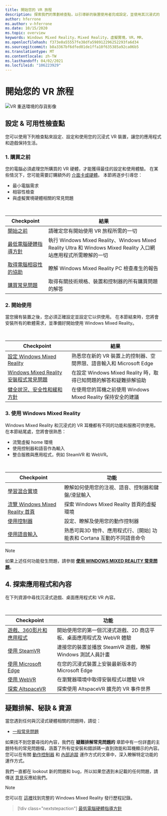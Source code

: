 ```yaml
---
title: 開始您的 VR 旅程
description: 探索我們的策劃檢查點，以引導新的裝置使用者完成設定，並使用其沉浸式的 VR 裝置。
author: hferrone
ms.author: v-hferrone
ms.date: 10/15/2020
ms.topic: overview
keywords: Windows Mixed Reality，Mixed Reality，虛擬實境，VR，MR，
ms.openlocfilehash: f373e0a55557fe38dfa598912296252293fa6d34
ms.sourcegitcommit: b8a3367bf6dfed01de1ffa10f635385a92ca06b5
ms.translationtype: MT
ms.contentlocale: zh-TW
ms.lasthandoff: 04/02/2021
ms.locfileid: "106223929"
---
```

# <a name="start-your-vr-journey"></a>開始您的 VR 旅程

![VR 重迭環境的存貨影像](images/mr-win32-slates-pinspanel.png)

## <a name="setup--usability-checkpoints"></a>設定 & 可用性檢查點

您可以使用下列檢查點來設定、設定和使用您的沉浸式 VR 裝置，讓您的應用程式和遊戲保持生活。

### <a name="1-before-you-buy"></a>1. 購買之前

您的電腦必須處理您所購買的 VR 硬體，才能獲得最佳的設定和使用體驗。 在某些情況下，您可能需要訂購額外的 [介面卡或硬體](recommended-adapters-for-windows-mixed-reality-capable-pcs.md)。 本節將逐步引導您：

* 最小電腦需求
* 相容性檢查
* 與虛擬實境硬體相關的常見問題

<br>

|  Checkpoint  |  結果  |
| --- | --- |
| [開始之前](before-you-start.md) | 請確定您有開始使用 VR 旅程所需的一切 |
| [最低電腦硬體指導方針](windows-mixed-reality-minimum-pc-hardware-compatibility-guidelines.md) | 執行 Windows Mixed Reality、Windows Mixed Reality Ultra 和 Windows Mixed Reality 入口網站應用程式所需瞭解的一切 |
| [取得電腦相容性的協助](get-help-with-pc-compatibility.md) | 瞭解 Windows Mixed Reality PC 檢查產生的報告 |
| [購買常見問題](before-you-buy-faqs.md) | 取得有關技術規格、裝置和控制器的所有購買問題的解答 |

### <a name="2-getting-started"></a>2. 開始使用

當您擁有裝置之後，您必須正確設定並設定它以供使用。 在本節結束時，您將會安裝所有的軟體需求，並準備好開始使用 Windows Mixed Reality。

<br>

|  Checkpoint  |  結果  |
| --- | --- |
| [設定 Windows Mixed Reality](set-up-windows-mixed-reality.md) | 熟悉您在新的 VR 裝置上的控制器、空間界限、語音輸入和 Microsoft Edge |
| [Windows Mixed Reality 安裝程式常見問題](wmr-setup-faq.md) | 在設定 Windows Mixed Reality 時，取得已知問題的解答和疑難排解協助 |
| [健全狀況、安全性和緩和方針](wmr-health-safety-comfort.md) | 在使用您的耳機之前使用 Windows Mixed Reality 保持安全的建議  |

### <a name="3-using-windows-mixed-reality"></a>3. 使用 Windows Mixed Reality

Windows Mixed Reality 和沉浸式的 VR 耳機都有不同的功能和服務可供使用。 在本節結尾處，您將會很熟悉：

* 流覽虛擬 home 環境
* 使用控制器和語音作為輸入
* 整合服務與應用程式，例如 SteamVR 和 WebVR。

<br>

|  Checkpoint  |  功能  |
| --- | --- |
| [學習混合實境](learn-mixed-reality.md) | 瞭解如何使用您的注視、語音、控制器和鍵盤/滑鼠輸入 |
| [流覽 Windows Mixed Reality 首頁](your-mixed-reality-home.md) | 探索 Windows Mixed Reality 首頁的虛擬環境  |
| [使用控制器](controllers-in-wmr.md) | 設定、瞭解及使用您的動作控制器 |
| [使用語音輸入](using-speech-in-wmr.md) | 熟悉可與3D 物件、應用程式行、[開始] 功能表和 Cortana 互動的不同語音命令 |

> [!NOTE]
> 如果上述任何功能發生問題，請參閱 **[使用 WINDOWS MIXED REALITY 常見問題](using-wmr-faq.md)**。

## <a name="4-discover-apps-and-content"></a>4. 探索應用程式和內容

在下列資源中尋找沉浸式遊戲、桌面應用程式和 VR 內容。 

<br>

|  Checkpoint  |  功能  |
| --- | --- |
| [遊戲、360影片和應用程式](using-games-and-apps-in-windows-mixed-reality.md) | 開始使用您的第一個沉浸式遊戲、2D 商店平板、桌面應用程式及 WebVR 體驗 |
| [使用 SteamVR](using-steamvr-with-windows-mixed-reality.md) | 連接您的裝置並播放 SteamVR 遊戲，瞭解 Windows 測試人員計畫 |
| [使用 Microsoft Edge](using-microsoft-edge.md) | 在您的沉浸式裝置上安裝最新版本的 Microsoft Edge |
| [使用 WebVR](webvr.md) | 在瀏覽器環境中取得安裝程式以體驗 VR |
| [探索 AltspaceVR](https://docs.microsoft.com/windows/mixed-reality/altspace-vr/journey) | 探索使用 AltspaceVR 擴充的 VR 事件世界 |

## <a name="troubleshooting-tips--resources"></a>疑難排解、秘訣 & 資源

當您遇到任何與沉浸式硬體相關的問題時，請從：
 
* [一般常見問題](troubleshooting-windows-mixed-reality.md) 

如果找不到您要尋找的內容，我們在 **疑難排解常見問題的** 章節中有一份詳盡的主題特有的常見問題檔，涵蓋了所有從安裝和錯誤碼一直到效能和耳機顯示的內容。 您可以在有關 [動作控制器](controllers-in-wmr.md) 和 [內部追蹤](tracking-system.md) 運作方式的文章中，深入瞭解特定功能的運作方式。

我們一直都在 lookout 新的問題和 bug，所以如果您遇到未記載的任何問題，請傳送 [意見](filing-feedback.md)反應給我們。

> [!NOTE]
> 您可以在 [這裡](mixed-reality-software.md)找到完整的 Windows Mixed Reality 發行歷程記錄。

> [!div class="nextstepaction"]
> [最低電腦硬體指導方針](windows-mixed-reality-minimum-pc-hardware-compatibility-guidelines.md)

<br>
